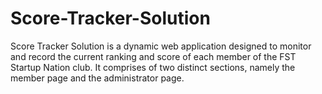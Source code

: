 # Score-Tracker-Solution

Score Tracker Solution is a dynamic web application designed to monitor and record the current ranking and score of each member of the FST Startup Nation club. It comprises of two distinct sections, namely the member page and the administrator page.
